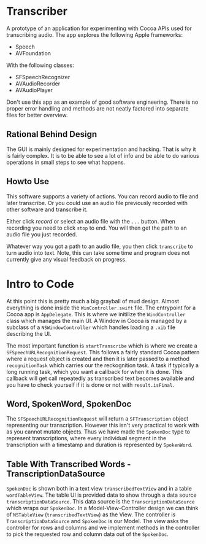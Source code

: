 # Transcriber

A prototype of an application for experimenting with Cocoa APIs used for transcribing audio. The app explores the following Apple frameworks:

- Speech
- AVFoundation

With the following classes:

- SFSpeechRecognizer
- AVAudioRecorder
- AVAudioPlayer

Don't use this app as an example of good software engineering.  There is no proper error handling and methods are not neatly factored into separate files for
better overview.

## Rational Behind Design
The GUI is mainly designed for experimentation and hacking. That is why it is fairly complex. It is to be able to see a lot of info and be able to do various operations in small steps to see what happens.

## Howto Use
This software supports a variety of actions. You can record audio to file and later transcribe. Or you could use an audio file previously recorded with other software and transcribe it.


Either click _record_ or select an audio file with the `...` button. When recording you need to click `stop` to end. You will then get the path to an audio file you just recorded.

Whatever way you got a path to an audio file, you then click `transcribe` to turn audio into text. Note, this can take some time and program does not currently give any visual feedback on progress.

# Intro to Code
At this point this is pretty much a big grayball of mud design. Almost everything is done inside the `WinController.swift` file. The entrypoint for a Cocoa app is `AppDelegate`. This is where we initilize the `WindController` class which manages the main UI. A Window in Cocoa is managed by a subclass of a `NSWindowController` which handles loading a `.xib` file describing the UI.

The most important function is `startTranscribe` which is where we create a `SFSpeechURLRecognitionRequest`. This follows a fairly standard Cocoa pattern where a request object is created and then it is later passed to a method `recognitionTask` which carries our the reckognition task. A task if typically a long running task, which you want a callback for when it is done. This callback will get call repeatedly as transcribed text becomes available and you have to check yourself if it is done or not with `result.isFinal`.

## Word, SpokenWord, SpokenDoc
The `SFSpeechURLRecognitionRequest` will return a `SFTranscription` object representing our transcription. However this isn't very practical to work with as you cannot mutate objects. Thus we have made the `SpokenDoc` type to represent transcriptions, where every individual segment in the transcription with a timestamp and duration is represented by `SpokenWord`.

## Table With Transcribed Words - TranscriptionDataSource
`SpokenDoc` is shown both in a text view `transcribedTextView` and in a table `wordTableView`. The table UI is provided data to show through a data source `transcriptionDataSource`. This data source is the `TranscriptionDataSource` which wraps our `SpokenDoc`. In a Model-View-Controller design we can think of `NSTableView` (`transcribedTextView`) as the View. The controller is `TranscriptionDataSource` and `SpokenDoc` is our Model. The view asks the controller for rows and columns and we implement methods in the controller to pick the requested row and column data out of the `SpokenDoc`.


